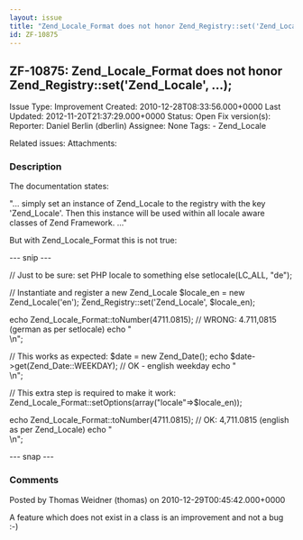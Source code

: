 ```yaml
---
layout: issue
title: "Zend_Locale_Format does not honor Zend_Registry::set('Zend_Locale', ...);"
id: ZF-10875
---
```


ZF-10875: Zend\_Locale\_Format does not honor Zend\_Registry::set('Zend\_Locale', ...);
---------------------------------------------------------------------------------------

 Issue Type: Improvement Created: 2010-12-28T08:33:56.000+0000 Last Updated: 2012-11-20T21:37:29.000+0000 Status: Open Fix version(s): 
 Reporter:  Daniel Berlin (dberlin)  Assignee:  None  Tags: - Zend\_Locale
 
 Related issues: 
 Attachments: 
### Description

The documentation states:

"... simply set an instance of Zend\_Locale to the registry with the key 'Zend\_Locale'. Then this instance will be used within all locale aware classes of Zend Framework. ..."

But with Zend\_Locale\_Format this is not true:

--- snip ---

// Just to be sure: set PHP locale to something else setlocale(LC\_ALL, "de");

// Instantiate and register a new Zend\_Locale $locale\_en = new Zend\_Locale('en'); Zend\_Registry::set('Zend\_Locale', $locale\_en);

echo Zend\_Locale\_Format::toNumber(4711.0815); // WRONG: 4.711,0815 (german as per setlocale) echo "  
\\n";

// This works as expected: $date = new Zend\_Date(); echo $date->get(Zend\_Date::WEEKDAY); // OK - english weekday echo "  
\\n";

// This extra step is required to make it work: Zend\_Locale\_Format::setOptions(array("locale"=>$locale\_en));

echo Zend\_Locale\_Format::toNumber(4711.0815); // OK: 4,711.0815 (english as per Zend\_Locale) echo "  
\\n";

--- snap ---

 

 

### Comments

Posted by Thomas Weidner (thomas) on 2010-12-29T00:45:42.000+0000

A feature which does not exist in a class is an improvement and not a bug :-)

 

 